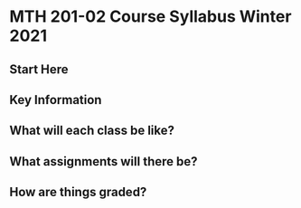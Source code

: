 # MTH 201-02 Course Syllabus Winter 2021

## Start Here 

## Key Information 

## What will each class be like? 

## What assignments will there be? 

## How are things graded? 


<!--stackedit_data:
eyJoaXN0b3J5IjpbMjAyMjgwNjMzMF19
-->